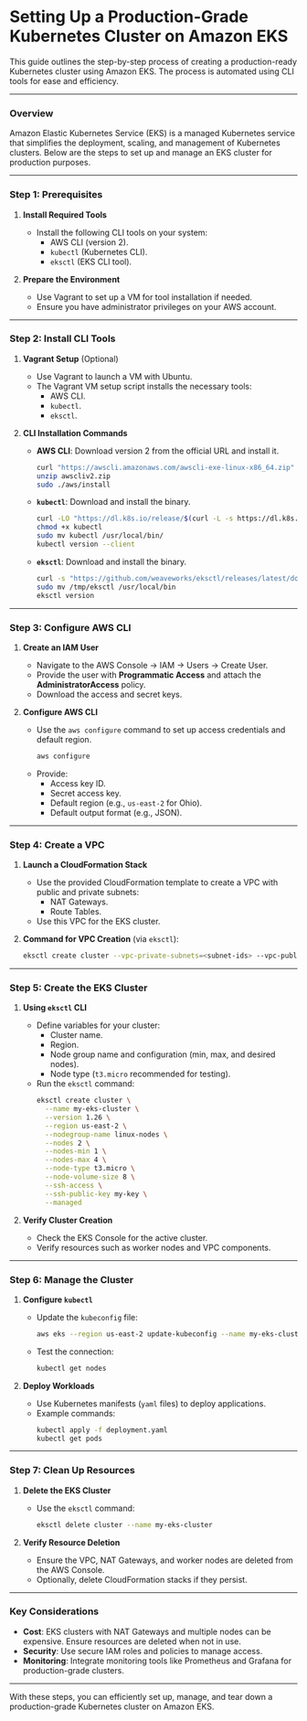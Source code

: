 # Setting Up a Production-Grade Kubernetes Cluster on Amazon EKS  

This guide outlines the step-by-step process of creating a production-ready Kubernetes cluster using Amazon EKS. The process is automated using CLI tools for ease and efficiency.

---

### **Overview**  
Amazon Elastic Kubernetes Service (EKS) is a managed Kubernetes service that simplifies the deployment, scaling, and management of Kubernetes clusters. Below are the steps to set up and manage an EKS cluster for production purposes.

---

### **Step 1: Prerequisites**  
1. **Install Required Tools**  
   - Install the following CLI tools on your system:
     - AWS CLI (version 2).
     - `kubectl` (Kubernetes CLI).
     - `eksctl` (EKS CLI tool).

2. **Prepare the Environment**  
   - Use Vagrant to set up a VM for tool installation if needed.
   - Ensure you have administrator privileges on your AWS account.

---

### **Step 2: Install CLI Tools**  
1. **Vagrant Setup** (Optional)  
   - Use Vagrant to launch a VM with Ubuntu.
   - The Vagrant VM setup script installs the necessary tools:
     - AWS CLI.
     - `kubectl`.
     - `eksctl`.

2. **CLI Installation Commands**  
   - **AWS CLI**: Download version 2 from the official URL and install it.  
     ```bash
     curl "https://awscli.amazonaws.com/awscli-exe-linux-x86_64.zip" -o "awscliv2.zip"
     unzip awscliv2.zip
     sudo ./aws/install
     ```
   - **`kubectl`**: Download and install the binary.
     ```bash
     curl -LO "https://dl.k8s.io/release/$(curl -L -s https://dl.k8s.io/release/stable.txt)/bin/linux/amd64/kubectl"
     chmod +x kubectl
     sudo mv kubectl /usr/local/bin/
     kubectl version --client
     ```
   - **`eksctl`**: Download and install the binary.
     ```bash
     curl -s "https://github.com/weaveworks/eksctl/releases/latest/download/eksctl_$(uname -s)_amd64.tar.gz" | tar xz -C /tmp
     sudo mv /tmp/eksctl /usr/local/bin
     eksctl version
     ```

---

### **Step 3: Configure AWS CLI**  
1. **Create an IAM User**  
   - Navigate to the AWS Console → IAM → Users → Create User.
   - Provide the user with **Programmatic Access** and attach the **AdministratorAccess** policy.
   - Download the access and secret keys.

2. **Configure AWS CLI**  
   - Use the `aws configure` command to set up access credentials and default region.
     ```bash
     aws configure
     ```
   - Provide:
     - Access key ID.
     - Secret access key.
     - Default region (e.g., `us-east-2` for Ohio).
     - Default output format (e.g., JSON).

---

### **Step 4: Create a VPC**  
1. **Launch a CloudFormation Stack**  
   - Use the provided CloudFormation template to create a VPC with public and private subnets:
     - NAT Gateways.
     - Route Tables.
   - Use this VPC for the EKS cluster.

2. **Command for VPC Creation** (via `eksctl`):  
   ```bash
   eksctl create cluster --vpc-private-subnets=<subnet-ids> --vpc-public-subnets=<subnet-ids>
   ```

---

### **Step 5: Create the EKS Cluster**  
1. **Using `eksctl` CLI**  
   - Define variables for your cluster:
     - Cluster name.
     - Region.
     - Node group name and configuration (min, max, and desired nodes).
     - Node type (`t3.micro` recommended for testing).
   - Run the `eksctl` command:
     ```bash
     eksctl create cluster \
       --name my-eks-cluster \
       --version 1.26 \
       --region us-east-2 \
       --nodegroup-name linux-nodes \
       --nodes 2 \
       --nodes-min 1 \
       --nodes-max 4 \
       --node-type t3.micro \
       --node-volume-size 8 \
       --ssh-access \
       --ssh-public-key my-key \
       --managed
     ```

2. **Verify Cluster Creation**  
   - Check the EKS Console for the active cluster.
   - Verify resources such as worker nodes and VPC components.

---

### **Step 6: Manage the Cluster**  
1. **Configure `kubectl`**  
   - Update the `kubeconfig` file:
     ```bash
     aws eks --region us-east-2 update-kubeconfig --name my-eks-cluster
     ```
   - Test the connection:
     ```bash
     kubectl get nodes
     ```

2. **Deploy Workloads**  
   - Use Kubernetes manifests (`yaml` files) to deploy applications.
   - Example commands:
     ```bash
     kubectl apply -f deployment.yaml
     kubectl get pods
     ```

---

### **Step 7: Clean Up Resources**  
1. **Delete the EKS Cluster**  
   - Use the `eksctl` command:
     ```bash
     eksctl delete cluster --name my-eks-cluster
     ```

2. **Verify Resource Deletion**  
   - Ensure the VPC, NAT Gateways, and worker nodes are deleted from the AWS Console.
   - Optionally, delete CloudFormation stacks if they persist.

---

### **Key Considerations**  
- **Cost**: EKS clusters with NAT Gateways and multiple nodes can be expensive. Ensure resources are deleted when not in use.  
- **Security**: Use secure IAM roles and policies to manage access.  
- **Monitoring**: Integrate monitoring tools like Prometheus and Grafana for production-grade clusters.

--- 

With these steps, you can efficiently set up, manage, and tear down a production-grade Kubernetes cluster on Amazon EKS.
